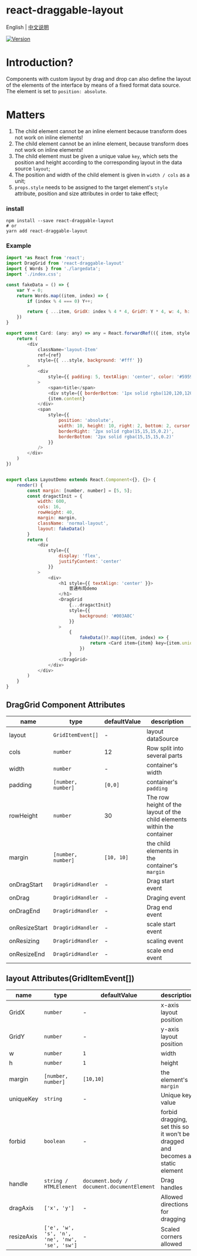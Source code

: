 # react-draggable-layout

English | [中文说明](./README_CN.md)

[![Version](https://img.shields.io/badge/version-0.1.7-green)](https://www.npmjs.com/package/react-draggable-layout)

# Introduction?
Components with custom layout by drag and drop can also define the layout of the elements of the interface by means of a fixed format data source. The element is set to `position: absolute`.

# Matters

1. The child element cannot be an inline element because transform does not work on inline elements!
2. The child element cannot be an inline element, because transform does not work on inline elements!
3. The child element must be given a unique value `key`, which sets the position and height according to the corresponding layout in the data source `layout`;
4. The position and width of the child element is given in `width / cols` as a unit;
5. `props.style` needs to be assigned to the target element's `style` attribute, position and size attributes in order to take effect;

### install
```
npm install --save react-draggable-layout
# or
yarn add react-draggable-layout
```

### Example
```javascript
import *as React from 'react';
import DragGrid from 'react-draggable-layout'
import { Words } from './largedata';
import './index.css';

const fakeData = () => {
    var Y = 0;
    return Words.map((item, index) => {
        if (index % 4 === 0) Y++;

        return { ...item, GridX: index % 4 * 4, GridY: Y * 4, w: 4, h: 3, uniqueKey: index + '' }
    })
}

export const Card: (any: any) => any = React.forwardRef(({ item, style }, ref) => {
    return (
        <div
            className='layout-Item'
            ref={ref}
            style={{ ...style, background: '#fff' }}
        >
            <div
                style={{ padding: 5, textAlign: 'center', color: '#595959' }}
            >
                <span>title</span>
                <div style={{ borderBottom: '1px solid rgba(120,120,120,0.1)' }} />
                {item.content}
            </div>
            <span
                style={{
                    position: 'absolute',
                    width: 10, height: 10, right: 2, bottom: 2, cursor: 'se-resize',
                    borderRight: '2px solid rgba(15,15,15,0.2)',
                    borderBottom: '2px solid rgba(15,15,15,0.2)'
                }}
            />
        </div>
    )
})


export class LayoutDemo extends React.Component<{}, {}> {
    render() {
        const margin: [number, number] = [5, 5];
        const dragactInit = {
            width: 600,
            cols: 16,
            rowHeight: 40,
            margin: margin,
            className: 'normal-layout',
            layout: fakeData()
        }
        return (
            <div
                style={{
                    display: 'flex',
                    justifyContent: 'center'
                }}
            >
                <div>
                    <h1 style={{ textAlign: 'center' }}>
                        普通布局demo
                    </h1>
                    <DragGrid
                        {...dragactInit}
                        style={{
                            background: '#003A8C'
                        }}
                    >
                        {
                            fakeData()?.map((item, index) => {
                                return <Card item={item} key={item.uniqueKey} />
                            })
                        }
                    </DragGrid>
                </div>
            </div>
        )
    }
}
```

## DragGrid Component Attributes

| name                          | type                  | defaultValue                                                   | description                                                                                                      |
| ----------------------------- | --------------------- | -------------------------------------------------------------- | --------------------------------------------------------------------------------------------------------- |
| layout                      | `GridItemEvent[]`            | -                                                  | layout dataSource                                                                                  |
| cols                      | `number`            | 12                                                  | Row split into several parts                                                                                  |
| width                      | `number`            | -                                                  | container's width                                                                                  |
| padding                      | `[number, number]`            | `[0,0]`                                                  | container's `padding`                                                                                  |
| rowHeight                      | `number`            | 30                                                  | The row height of the layout of the child elements within the container                                                                                  |
| margin                      | `[number, number]`           |`[10, 10]`                                                 | the child elements in the container's `margin`                                                                                  |
| onDragStart                      | `DragGridHandler`           |-                                                 | Drag start event                                                                                  |
| onDrag                      | `DragGridHandler`           |-                                                 | Draging event                                                                                  |
| onDragEnd                      | `DragGridHandler`           |-                                                 | Drag end event                                                                                  |
| onResizeStart                      | `DragGridHandler`           |-                                                 | scale start event                                                                                  |
| onResizing                      | `DragGridHandler`           |-                                                 | scaling event                                                                                  |
| onResizeEnd                      | `DragGridHandler`           |-                                                 | scale end event                                                                                  |
## layout Attributes(GridItemEvent[])

| name                          | type                  | defaultValue                                                   | description                                                                                                      |
| ----------------------------- | --------------------- | -------------------------------------------------------------- | --------------------------------------------------------------------------------------------------------- |
| GridX                      | `number`            | -                                                  | x-axis layout position                                                                                  |
| GridY                      | `number`            | -                                                  | y-axis layout position                                                                                  |
| w                      | `number`            | `1`                                                  | width                                                                                  |
| h                      | `number`            | `1`                                                  | height                                                                                  |
| margin                      | `[number, number]`            | `[10,10]`                                                  | the element's `margin`                                                                                  |
| uniqueKey                      | `string`           |-                                                 | Unique key value                                                                                  |
| forbid                      | `boolean`           |-                                                 | forbid dragging, set this so it won't be dragged and becomes a static element                                                                                  |
| handle                      | `string / HTMLElement`           |`document.body / document.documentElement`                                                 | Drag handles                                                                                  |
| dragAxis                      | `['x', 'y']`           |-                                                 | Allowed directions for dragging                                                                                  |
| resizeAxis                      | `['e', 'w', 's', 'n', 'ne', 'nw', 'se', 'sw']`           |-                                                 | Scaled corners allowed                                                                                  |



